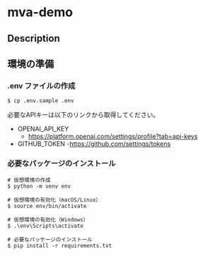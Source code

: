 # mva-demo

## Description

## 環境の準備

### .env ファイルの作成

```
$ cp .env.sample .env
```

必要なAPIキーは以下のリンクから取得してください。

- OPENAI_API_KEY
  - https://platform.openai.com/settings/profile?tab=api-keys
- GITHUB_TOKEN
  -https://github.com/settings/tokens


### 必要なパッケージのインストール

```
# 仮想環境の作成
$ python -m venv env

# 仮想環境の有効化（macOS/Linux）
$ source env/bin/activate

# 仮想環境の有効化（Windows）
$ .\env\Scripts\activate

# 必要なパッケージのインストール
$ pip install -r requirements.txt
```
